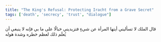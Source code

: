 ```yaml
---
title: "The King's Refusal: Protecting Iracht from a Grave Secret"
tags: ['death', 'secrecy', 'trust', "dialogue"]
---
```


 قال الملك لا تسأليني أيتها المرأة عن شيءٍ فتزيديني خبالًا على ما بي فإنه لا ينبغي أن يُعلَم ذلك لعظم خطره وشدة هوله
